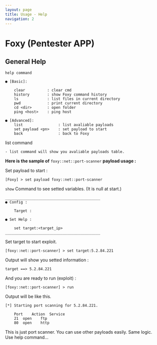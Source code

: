```yaml
---
layout: page
title: Usage - Help
navigation: 2
---
```


# Foxy (Pentester APP)

## General Help

```
help command
```
```
● [Basic]:

    clear          : clear cmd
    history        : show Foxy command history
    ls             : list files in current directory
    pwd            : print current directory
    cd <dir>       : open folder
    ping <host>    : ping host

● [Advanced]:
    list                : list avaliable payloads
    set payload <pn>    : set payload to start
    back                : back to Foxy

```
list command
```
- list command will show you avaliable payloads table.
```

**Here is the sample of** `foxy::net::port-scanner` **payload usage :**

Set payload to start :
```
[Foxy] > set payload foxy::net::port-scanner
```

`show` Command to see setted variables. (It is null at start.)

```
___________________________________________
● Config :

    Target :

● Set Help :

    set target:<target_ip>
___________________________________________
```

Set target to start exploit.
```
[foxy::net::port-scanner] > set target:5.2.84.221
```

Output will show you setted information :

```
target ==> 5.2.84.221
```

And you are ready to run (exploit) :

```
[foxy::net::port-scanner] > run
```

Output will be like this.

```
[*] Starting port scanning for 5.2.84.221.

	Port	Action	Service
	21	open	ftp
	80	open	http
```

This is just port scanner. You can use other payloads easily. Same logic. Use help command...
